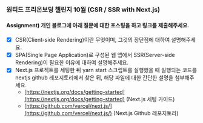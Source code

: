 ### 원티드 프리온보딩 챌린지 10월 (CSR / SSR with Next.js)
#### Assignment) 개인 블로그에 아래 질문에 대한 포스팅을 하고 링크를 제출해주세요.
- [X] CSR(Client-side Rendering)이란 무엇이며, 그것의 장단점에 대하여 설명해주세요.
- [X] SPA(Single Page Application)로 구성된 웹 앱에서 SSR(Server-side Rendering)이 필요한 이유에 대하여 설명해주세요.
- [X] Next.js 프로젝트를 세팅한 뒤 yarn start 스크립트를 실행했을 때 실행되는 코드를 nextjs github 레포지토리에서 찾은 뒤, 해당 파일에 대한 간단한 설명을 첨부해주세요.
  - [https://nextjs.org/docs/getting-started](https://nextjs.org/docs/getting-started) (Next.js 세팅 가이드)
  - [https://github.com/vercel/next.js/](https://github.com/vercel/next.js/) (Next.js Github 레포지토리)
 
